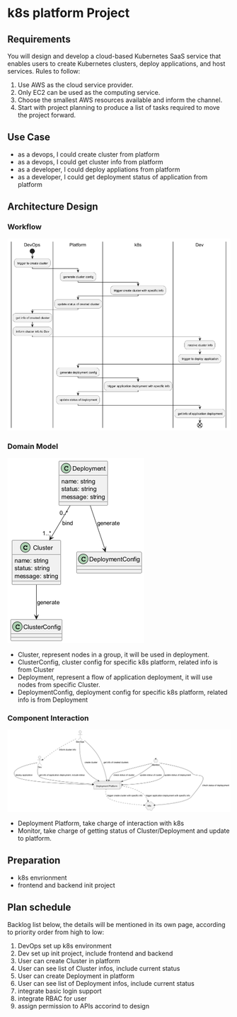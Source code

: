 # k8s platform Project

## Requirements

You will design and develop a cloud-based Kubernetes SaaS service that enables users to create Kubernetes clusters, deploy applications, and host services. Rules to follow:

1. Use AWS as the cloud service provider.
2. Only EC2 can be used as the computing service.
3. Choose the smallest AWS resources available and inform the channel.
4. Start with project planning to produce a list of tasks required to move the project forward.

## Use Case

- as a devops, I could create cluster from platform
- as a devops, I could get cluster info from platform
- as a developer, I could deploy appliations from platform
- as a developer, I could get deployment status of application from platform

## Architecture Design

### Workflow

![Activity](Activity.png)

### Domain Model

![Domain Model](Domain%20Model.png)

- Cluster, represent nodes in a group, it will be used in deployment.
- ClusterConfig, cluster config for specific k8s platform, related info is from Cluster
- Deployment, represent a flow of application deployment, it will use nodes from specific Cluster.
- DeploymentConfig, deployment config for specific k8s platform, related info is from Deployment

### Component Interaction

![interaction](interaction.png)

- Deployment Platform, take charge of interaction with k8s
- Monitor, take charge of getting status of Cluster/Deployment and update to platform.

## Preparation

- k8s envrionment
- frontend and backend init project

## Plan schedule

Backlog list below, the details will be mentioned in its own page,
according to priority order from high to low:

1. DevOps set up k8s environment
2. Dev set up init project, include frontend and backend
3. User can create Cluster in platform
4. User can see list of Cluster infos, include current status
5. User can create Deployment in platform
6. User can see list of Deployment infos, include current status
7. integrate basic login support
8. integrate RBAC for user
9. assign permission to APIs accorind to design
